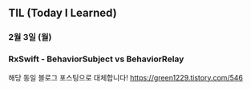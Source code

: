 ## TIL (Today I Learned)

### 2월 3일 (월)    
### RxSwift - BehaviorSubject vs BehaviorRelay
해당 동일 블로그 포스팅으로 대체합니다!
https://green1229.tistory.com/546   
